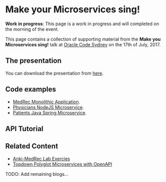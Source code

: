 # Make your Microservices sing!

**Work in progress**: This page is a work in progress and will completed on the morning of the event.

This page contains a collection of supporting material from the **Make you Microservices sing!** talk at [Oracle Code Sydney](https://developer.oracle.com/code/sydney) on the 17th of July, 2017.

## The presentation

You can download the presentation from [here](TODOADDLINK).

## Code examples

* [MedRec Monolithic Application](TODOADDLINK).
* [Physicians NodeJS Microservice](TODOADDLINK).
* [Patients Java Spring Microservice](TODOADDLINK).

## API Tutorial

## Related Content

* [Anki-MedRec Lab Exercies](https://barackd222.github.io/)
* [Topdown Polyglot Microservices with OpenAPI](TODOADDLINK)

TODO: Add remaining blogs...


